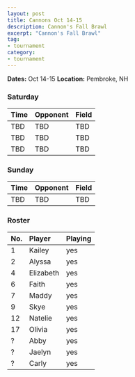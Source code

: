 ```yaml
---
layout: post
title: Cannons Oct 14-15
description: Cannon's Fall Brawl
excerpt: "Cannon's Fall Brawl"
tag:
- tournament
category:
- tournament
---
```


**Dates:** Oct 14-15
**Location:** Pembroke, NH

### Saturday

| Time | Opponent | Field |
|:---|:---|:---|
| TBD | TBD | TBD |
| TBD | TBD | TBD |
| TBD | TBD | TBD |

### Sunday

| Time | Opponent | Field |
|:---|:---|:---|
| TBD | TBD | TBD |

### Roster

|No.|Player|Playing|
|:---|:---|:---|
|1|Kailey|yes|
|2|Alyssa|yes|
|4|Elizabeth|yes|
|6|Faith|yes|
|7|Maddy|yes|
|9|Skye|yes|
|12|Natelie|yes|
|17|Olivia|yes|
|?|Abby|yes|
|?|Jaelyn|yes|
|?|Carly|yes|

